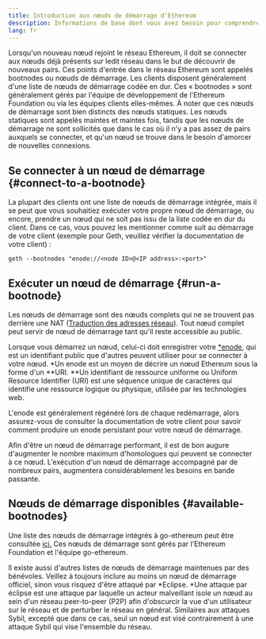 ```yaml
---
title: Introduction aux nœuds de démarrage d'Ethereum
description: Informations de base dont vous avez besoin pour comprendre les nœuds de démarrage
lang: fr
---
```


Lorsqu'un nouveau nœud rejoint le réseau Ethereum, il doit se connecter aux nœuds déjà présents sur ledit réseau dans le but de découvrir de nouveaux pairs. Ces points d'entrée dans le réseau Ethereum sont appelés bootnodes ou nœuds de démarrage. Les clients disposent généralement d'une liste de nœuds de démarrage codée en dur. Ces « bootnodes » sont généralement gérés par l'équipe de développement de l'Ethereum Foundation ou via les équipes clients elles-mêmes. À noter que ces nœuds de démarrage sont bien distincts des nœuds statiques. Les nœuds statiques sont appelés maintes et maintes fois, tandis que les nœuds de démarrage ne sont sollicités que dans le cas où il n'y a pas assez de pairs auxquels se connecter, et qu'un nœud se trouve dans le besoin d'amorcer de nouvelles connexions.

## Se connecter à un nœud de démarrage \{#connect-to-a-bootnode}

La plupart des clients ont une liste de nœuds de démarrage intégrée, mais il se peut que vous souhaitiez exécuter votre propre nœud de démarrage, ou encore, prendre un nœud qui ne soit pas issu de la liste codée en dur du client. Dans ce cas, vous pouvez les mentionner comme suit au démarrage de votre client (exemple pour Geth, veuillez vérifier la documentation de votre client) :

```
geth --bootnodes "enode://<node ID>@<IP address>:<port>"
```

## Exécuter un nœud de démarrage \{#run-a-bootnode}

Les nœuds de démarrage sont des nœuds complets qui ne se trouvent pas derrière une NAT ([Traduction des adresses réseau](https://www.geeksforgeeks.org/network-address-translation-nat/)). Tout nœud complet peut servir de nœud de démarrage tant qu'il reste accessible au public.

Lorsque vous démarrez un nœud, celui-ci doit enregistrer votre [*enode](/developers/docs/networking-layer/network-addresses/#enode), qui est un identifiant public que d'autres peuvent utiliser pour se connecter à votre nœud. *Un enode est un moyen de décrire un nœud Ethereum sous la forme d'un **URI. **Un identifiant de ressource uniforme ou Uniform Resource Identifier (URI) est une séquence unique de caractères qui identifie une ressource logique ou physique, utilisée par les technologies web.

L'enode est généralement régénéré lors de chaque redémarrage, alors assurez-vous de consulter la documentation de votre client pour savoir comment produire un enode persistant pour votre nœud de démarrage.

Afin d'être un nœud de démarrage performant, il est de bon augure d'augmenter le nombre maximum d'homologues qui peuvent se connecter à ce nœud. L'exécution d'un nœud de démarrage accompagné par de nombreux pairs, augmentera considérablement les besoins en bande passante.

## Nœuds de démarrage disponibles \{#available-bootnodes}

Une liste des nœuds de démarrage intégrés à go-ethereum peut être consultée [ici.](https://github.com/ethereum/go-ethereum/blob/master/params/bootnodes.go#L23) Ces nœuds de démarrage sont gérés par l'Ethereum Foundation et l'équipe go-ethereum.

Il existe aussi d'autres listes de nœuds de démarrage maintenues par des bénévoles. Veillez à toujours inclure au moins un nœud de démarrage officiel, sinon vous risquez d'être attaqué par *Eclipse. *Une attaque par éclipse est une attaque par laquelle un acteur malveillant isole un nœud au sein d'un réseau peer-to-peer (P2P) afin d'obscurcir la vue d'un utilisateur sur le réseau et de perturber le réseau en général. Similaires aux attaques Sybil, excepté que dans ce cas, seul un nœud est visé contrairement à une attaque Sybil qui vise l'ensemble du réseau.
